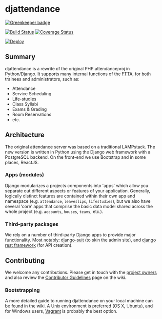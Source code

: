 # djattendance

[![Greenkeeper badge](https://badges.greenkeeper.io/attendanceproject/djattendance.svg)](https://greenkeeper.io/)

[![Build Status](https://travis-ci.org/attendanceproject/djattendance.svg?branch=dev)](https://travis-ci.org/attendanceproject/djattendance) [![Coverage Status](https://coveralls.io/repos/attendanceproject/djattendance/badge.png?branch=dev)](https://coveralls.io/r/attendanceproject/djattendance?branch=dev)

[![Deploy](https://www.herokucdn.com/deploy/button.svg)](https://heroku.com/deploy)


## Summary
djattendance is a rewrite of the original PHP attendanceproj in Python/Django. It supports many internal functions of the [FTTA](ftta.org), for both trainees and administrators, such as:
* Attendance
* Service Scheduling
* Life-studies
* Class Syllabi
* Exams & Grading
* Room Reservations
* etc.

## Architecture
The original attendance server was based on a traditional LAMPstack. The new version is written in Python using the Django web framework with a PostgreSQL backend. On the front-end we use Bootstrap and in some places, ReactJS.

### Apps (modules)
Django modularizes a projects components into 'apps' which allow you separate out different aspects or features of your application. Generally, logically distinct features are contained within their own app and namespace (e.g. `attendance`, `leaveslips`, `lifestudies`), but we also have several 'core' apps that comprise the basic data model shared across the whole project (e.g. `accounts`, `houses`, `teams`, etc.).

### Third-party packages
We rely on a number of third-party Django apps to provide major functionality. Most notably: [django-suit](djangosuit.com/) (to skin the admin site), and [django rest framework](http://www.django-rest-framework.org/) (for API creation).

## Contributing
We welcome any contributions. Please get in touch with the [project owners](https://github.com/orgs/attendanceproject/teams/owners) and also review the [Contributor Guidelines](https://github.com/attendanceproject/djattendance/wiki/Contributor-Guidelines) page on the wiki.

### Bootstrapping
A more detailed guide to running djattendance on your local machine can be found in the [wiki](https://github.com/attendanceproject/djattendance/wiki/Development-Environment). A Unix environment is preferred (OS X, Ubuntu), and for Windows users, [Vagrant]() is probably the best option.
